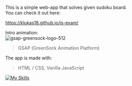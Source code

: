 This is a simple web-app that solves given sudoku board.
<br>
You can check it out here:

https://klukas18.github.io/js-exam/



Intro animation:
<br>
![gsap-greensock-logo-512](https://github.com/klukas18/js-exam/assets/134596428/de4b8a1b-023e-474d-b0d0-44d2b7b267b4)

> GSAP (GreenSock Animation Platform)

The app is made with:

> HTML / CSS,
> Vanilla JavaScript

[![My Skills](https://skillicons.dev/icons?i=html,css,js)](https://skillicons.dev)
